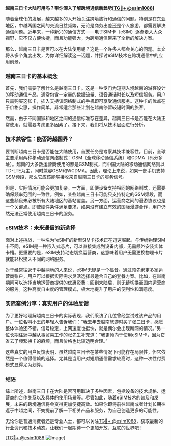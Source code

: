 **越南三日卡大陆可用吗？带你深入了解跨境通信新趋势[[TG💪+ @esim1088](https://t.me/s/esim1088)]**

随着全球化的发展，越来越多的人开始关注跨境旅行和通信的问题。特别是在东亚地区，中越两国之间的交流日益频繁，无论是商务出差还是个人旅游，都需要解决通信问题。近年来，一种新兴的通信方式——电子SIM卡（eSIM）逐渐走入大众视野，它不仅方便快捷，而且功能强大，为跨境通信带来了全新的解决方案。

那么，越南三日卡是否可以在大陆使用呢？这是一个许多人都会关心的问题。本文将从多个角度出发，为你详细解读这一话题，并探讨eSIM技术在跨境通信中的应用前景。

### 越南三日卡的基本概念

首先，我们需要了解什么是越南三日卡。这是一种专门为短期入境越南的游客设计的移动通信产品，通常包含一定量的数据流量、语音通话时长以及短信服务。用户只需购买这张卡，插入支持该网络制式的手机即可享受通信服务。这种卡的优点在于价格实惠，操作简单，非常适合那些计划在越南停留较短时间的旅客。

然而，由于不同国家和地区之间的通信标准存在差异，越南三日卡是否能在大陆正常使用，就需要考虑更多因素了。接下来，我们将从技术层面进行分析。

### 技术兼容性：能否跨越国界？

要判断越南三日卡是否能在大陆使用，首要任务是考察其技术兼容性。目前，全球主要采用两种移动通信网络制式：GSM（全球移动通信系统）和CDMA（码分多址）。越南的大多数运营商使用的都是GSM制式，而中国大陆的移动通信网络则以TD-LTE为主，同时兼容GSM和WCDMA。因此，理论上来说，如果一部手机支持GSM频段，那么它应该能够接收来自越南三日卡的服务信号。

但是，实际情况可能会更加复杂。一方面，即便设备支持相同的网络制式，还需要确保频率范围的一致性。例如，某些越南三日卡可能只支持特定的GSM频段，而这些频段未必被所有大陆地区的基站覆盖。另一方面，运营商之间的漫游协议也是一个关键点。即使硬件条件满足要求，如果没有建立有效的国际漫游合作，用户仍然无法正常使用越南三日卡的服务。

### eSIM技术：未来通信的新选择

面对上述挑战，一种名为“eSIM”的新型SIM卡技术正在迅速崛起。与传统物理SIM卡不同，eSIM是一种嵌入式芯片，可以直接集成到设备内部，无需额外安装实体卡槽。更重要的是，eSIM支持动态切换运营商，这意味着用户无需更换物理卡片就能轻松接入不同的网络服务。

对于经常往返于中越两地的人来说，eSIM无疑是一个福音。通过预先绑定多家运营商账户，用户可以根据实际需求灵活选择最适合自己的套餐方案。比如，在越南期间可以选择当地运营商提供的优惠资费；回到大陆后，则无缝切换至国内运营商的服务。这种高度自由度的管理模式，极大地提升了用户的便利性和满意度。

### 实际案例分享：真实用户的体验反馈

为了更好地理解越南三日卡的实际表现，我们采访了几位曾经尝试过该产品的用户。一位名叫小王的年轻人告诉我们：“我去年去越南旅游时买了张三日卡，感觉整体体验还不错。信号稳定，上网速度也挺快，就是偶尔会出现断网的情况。”另一位长期往返中越从事贸易工作的张先生补充道：“我更倾向于使用eSIM卡，因为它省去了频繁换卡的麻烦，而且价格也比较透明合理。”

这些真实的用户反馈表明，虽然越南三日卡在某些情况下可能存在局限性，但它依然是一个值得信赖的选择。尤其是当用户对短期通信需求较高时，这种一次性付费模式显得尤为划算。

### 结语

综上所述，越南三日卡在大陆是否可用取决于多种因素，包括设备的技术规格、运营商的合作关系以及具体的使用场景等。尽管如此，随着eSIM技术的普及和发展，未来的跨境通信将会变得更加便捷高效。如果你即将前往越南或者计划长期往返于中越之间，不妨提前了解一下相关产品和服务，为自己创造更多的可能性。

无论你是普通消费者还是专业人士，都可以关注[TG💪+ @esim1088](https://t.me/s/esim1088)，获取最新的行业资讯和技术动态。让我们一起期待一个更加开放、互联的世界吧！

[[TG💪+ @esim1088](https://t.me/s/esim1088) ![Image](https://i.postimg.cc/4NQfJmqS/Snipaste-2025-05-13-00-14-12.png)]